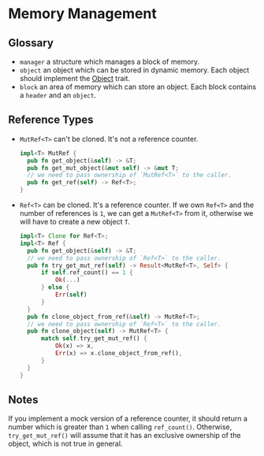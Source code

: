 # Memory Management

## Glossary

- `manager` a structure which manages a block of memory.
- `object` an object which can be stored in dynamic memory. Each object should implement the [Object](./object.rs#L10) trait.
- `block` an area of memory which can store an object. Each block contains a `header` and an `object`.

## Reference Types

- `MutRef<T>` can't be cloned. It's not a reference counter.
  ```rust
  impl<T> MutRef {
    pub fn get_object(&self) -> &T;
    pub fn get_mut_object(&mut self) -> &mut T;
    // we need to pass ownership of `MutRef<T>` to the caller.
    pub fn get_ref(self) -> Ref<T>;
  }
  ```
- `Ref<T>` can be cloned. It's a reference counter. If we own `Ref<T>` and the number of references is `1`, we can get a `MutRef<T>` from it, otherwise we will have to create a new object `T`.
  ```rust
  impl<T> Clone for Ref<T>;
  impl<T> Ref {
    pub fn get_object(&self) -> &T;
    // we need to pass ownership of `Ref<T>` to the caller.
    pub fn try_get_mut_ref(self) -> Result<MutRef<T>, Self> {
        if self.ref_count() == 1 {
            Ok(...)
        } else {
            Err(self)
        }
    }
    pub fn clone_object_from_ref(&self) -> MutRef<T>;
    // we need to pass ownership of `Ref<T>` to the caller.
    pub fn clone_object(self) -> MutRef<T> {
        match self.try_get_mut_ref() {
            Ok(x) => x,
            Err(x) => x.clone_object_from_ref(),
        }
    }
  }
  ```

## Notes

If you implement a mock version of a reference counter, it should return a number which is greater than `1` when calling `ref_count()`. Otherwise, `try_get_mut_ref()` will assume that it has an exclusive ownership of the object, which is not true in general.

